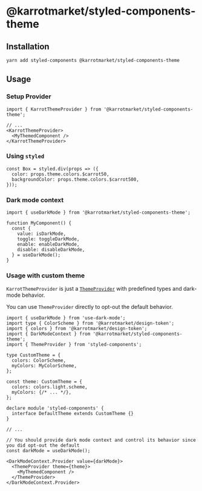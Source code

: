 # @karrotmarket/styled-components-theme

## Installation

```bash
yarn add styled-components @karrotmarket/styled-components-theme
```

## Usage

### Setup Provider

```tsx
import { KarrotThemeProvider } from '@karrotmarket/styled-components-theme';

// ...
<KarrotThemeProvider>
  <MyThemedComponent />
</KarrotThemeProvider>
```

### Using `styled`

```tsx
const Box = styled.div(props => ({
  color: props.theme.colors.$carrot50,
  backgroundColor: props.theme.colors.$carrot500,
}));
```

### Dark mode context

```tsx
import { useDarkMode } from '@karrotmarket/styled-components-theme';

function MyComponent() {
  const {
    value: isDarkMode,
    toggle: toggleDarkMode,
    enable: enableDarkMode,
    disable: disableDarkMode,
  } = useDarkMode();
}
```

### Usage with custom theme

`KarrotThemeProvider` is just a [`ThemeProvider`](https://styled-components.com/docs/api#themeprovider) with predefined types and dark-mode behavior.

You can use `ThemeProvider` directly to opt-out the default behavior.

```tsx
import { useDarkMode } from 'use-dark-mode';
import type { ColorScheme } from '@karrotmarket/design-token';
import { colors } from '@karrotmarket/design-token';
import { DarkModeContext } from '@karrotmarket/styled-components-theme';
import { ThemeProvider } from 'styled-components';

type CustomTheme = {
  colors: ColorScheme,
  myColors: MyColorScheme,
};

const theme: CustomTheme = {
  colors: colors.light.scheme,
  myColors: {/* ... */},
};

declare module 'styled-components' {
  interface DefaultTheme extends CustomTheme {}
}

// ...

// You should provide dark mode context and control its behavior since you did opt-out the default
const darkMode = useDarkMode();

<DarkModeContext.Provider value={darkMode}>
  <ThemeProvider theme={theme}>
    <MyThemedComponent />
  </ThemeProvider>
</DarkModeContext.Provider>
```
